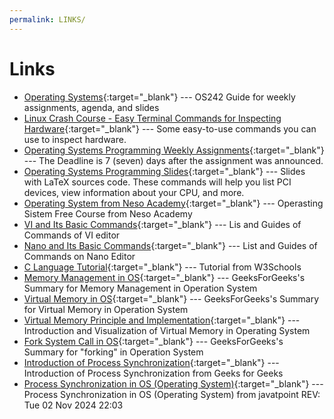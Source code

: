 ```yaml
---
permalink: LINKS/
---
```

# Links

* [Operating Systems](https://os.vlsm.org/){:target="_blank"} --- OS242
  Guide for weekly assignments, agenda, and slides
* [Linux Crash Course - Easy Terminal Commands for Inspecting Hardware](https://youtu.be/oGyJr-iUwt8?si=59V2boc0XfmlFekg){:target="_blank"} --- 
  Some easy-to-use commands you can use to inspect hardware.
* [Operating Systems Programming Weekly Assignments](https://demos.vlsm.org/){:target="_blank"} ---
  The Deadline is 7 (seven) days after the assignment was announced.
* [Operating Systems Programming Slides](https://docos.vlsm.org/){:target="_blank"} ---
  Slides with LaTeX sources code. These commands will help you list PCI devices, view information about your CPU, and more.
* [Operating System from Neso Academy](https://www.youtube.com/playlist?list=PLBlnK6fEyqRiVhbXDGLXDk_OQAeuVcp2O){:target="_blank"} --- Operasting Sistem Free Course from Neso Academy
* [VI and Its Basic Commands](https://www.cs.colostate.edu/helpdocs/vi.html){:target="_blank"} --- Lis and Guides of Commands of VI editor
* [Nano and Its Basic Commands](https://www.unomaha.edu/college-of-information-science-and-technology/computer-science-learning-center/_files/resources/CSLC-Helpdocs-Nano.pdf){:target="_blank"} --- List and Guides of Commands on Nano Editor
* [C Language Tutorial](https://www.w3schools.com/c/){:target="_blank"} --- Tutorial from W3Schools
* [Memory Management in OS](https://www.geeksforgeeks.org/memory-management-in-operating-system/){:target="_blank"} --- GeeksForGeeks's Summary for Memory Management in Operation System
* [Virtual Memory in OS](https://www.geeksforgeeks.org/virtual-memory-in-operating-system/){:target="_blank"} --- GeeksForGeeks's Summary for Virtual Memory in Operation System
* [Virtual Memory Principle and Implementation](https://www.youtube.com/watch?v=A9WLYbE0p-I){:target="_blank"} --- Introduction and Visualization of Virtual Memory in Operating System
* [Fork System Call in OS](https://www.geeksforgeeks.org/fork-system-call-in-operating-system/){:target="_blank"} --- GeeksForGeeks's Summary for "forking" in Operation System
* [Introduction of Process Synchronization](https://www.geeksforgeeks.org/introduction-of-process-synchronization/){:target="_blank"} --- Introduction of Process Synchronization from Geeks for Geeks
* [Process Synchronization in OS (Operating System)](https://www.javatpoint.com/os-process-synchronization-introduction){:target="_blank"} --- Process Synchronization in OS (Operating System) from javatpoint
REV: Tue 02 Nov 2024 22:03

